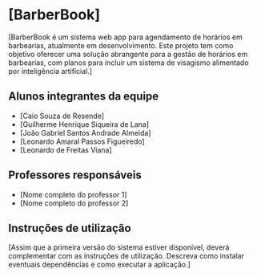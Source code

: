 # [BarberBook]

[BarberBook é um sistema web app para agendamento de horários em barbearias, atualmente em desenvolvimento. Este projeto tem como objetivo oferecer uma solução abrangente para a gestão de horários em barbearias, com planos para incluir um sistema de visagismo alimentado por inteligência artificial.]

## Alunos integrantes da equipe

* [Caio Souza de Resende]
* [Guilherme Henrique Siqueira de Lana]
* [João Gabriel Santos Andrade Almeida]
* [Leonardo Amaral Passos Figueiredo]
* [Leonardo de Freitas Viana]

## Professores responsáveis

* [Nome completo do professor 1]
* [Nome completo do professor 2]

## Instruções de utilização

[Assim que a primeira versão do sistema estiver disponível, deverá complementar com as instruções de utilização. Descreva como instalar eventuais dependências e como executar a aplicação.]
